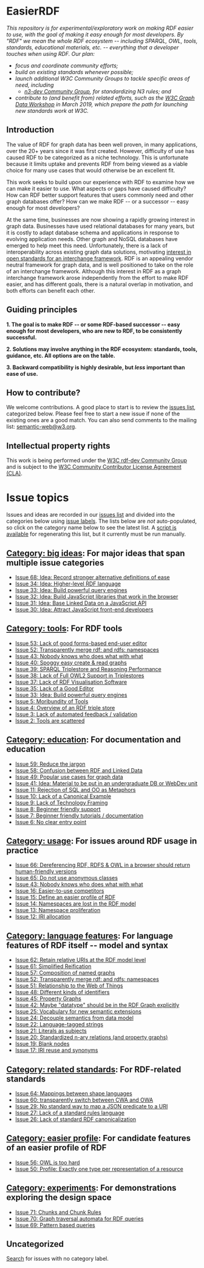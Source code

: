# EasierRDF

_This repository is for experimental/exploratory work on making RDF easier to use, with the goal of making it easy enough for most developers.  By "RDF" we mean the whole RDF ecosystem -- including SPARQL, OWL, tools, standards, educational materials, etc. -- everything that a developer touches when using RDF.  Our plan:_
* _focus and coordinate community efforts;_
* _build on existing standards whenever possible;_
* _launch additional W3C Community Groups to tackle specific areas of need, including_
  * _[n3-dev Community Group](https://www.w3.org/community/n3-dev/), for standardizing N3 rules; and_
* _contribute to (and benefit from) related efforts, such as the [W3C Graph Data Workshop](https://www.w3.org/Data/events/data-ws-2019/cfp.html) in March 2019, which prepare the path for launching new standards work at W3C._

## Introduction

The value of RDF for graph data has been well proven, in many applications, over the 20+ years since it was first created.  However, difficulty of use has caused RDF to be categorized as a niche technology. This is unfortunate because it limits uptake and prevents RDF from being viewed as a viable choice for many use cases that would otherwise be an excellent fit.

This work seeks to build upon our experience with RDF to examine how we can make it easier to use.  What aspects or gaps have caused difficulty?    How can RDF better support features that users commonly need and other graph databases offer?  How can we make RDF -- or a successor -- easy enough for most developers?

At the same time, businesses are now showing a rapidly growing interest in graph data.  Businesses have used relational databases for many years, but it is costly to adapt database schema and applications in response to evolving application needs.  Other graph and NoSQL databases have emerged to help meet this need.  Unfortunately, there is a lack of interoperability across existing graph data solutions, motivating [interest in open standards for an interchange framework](https://www.w3.org/Data/events/data-ws-2019/cfp.html).  RDF is an appealing vendor neutral framework for graph data, and is well positioned to take on the role of an interchange framework.  Although this interest in RDF as a graph interchange framework arose independently from the effort to make RDF easier, and has different goals, there is a natural overlap in motivation, and both efforts can benefit each other.

## Guiding principles

**1. The goal is to make RDF -- or some RDF-based successor -- easy enough for most developers, who are new to RDF, to be consistently successful.**

**2. Solutions may involve anything in the RDF ecosystem: standards, tools, guidance, etc.  All options are on the table.**

**3. Backward compatibility is highly desirable, but *less* important than ease of use.**

## How to contribute?

We welcome contributions. A good place to start is to review the [issues list](https://github.com/w3c/EasierRDF/issues), categorized below. Please feel free to start a new issue if none of the existing ones are a good match. You can also send comments to the mailing list: [semantic-web@w3.org](https://lists.w3.org/Archives/Public/semantic-web/).

## Intellectual property rights

This work is being performed under the [W3C rdf-dev Community Group](https://www.w3.org/community/rdf-dev/) and is subject to the [W3C Community Contributor License Agreement (CLA)](https://www.w3.org/community/about/agreements/cla/).

# Issue topics

Issues and ideas are recorded in our [issues list](https://github.com/w3c/EasierRDF/issues) and divided into the categories below using [issue labels](https://github.com/w3c/EasierRDF/labels).  The lists below are *not* auto-populated, so click on the category name below to see the latest list.  A [script is available](https://github.com/w3c/EasierRDF/blob/master/src/GetEasierRdfIssuesByCategory.py) for regenerating this list, but it currently must be run manually.

## [Category: big ideas](https://github.com/w3c/EasierRDF/labels/Category%3A%20big%20ideas): For major ideas that span multiple issue categories
<!-- BEGIN_DO_NOT_EDIT! Category: big ideas -->
* [Issue 68: Idea: Record stronger alternative definitions of ease](https://github.com/w3c/EasierRDF/issues/68)
* [Issue 34: Idea: Higher-level RDF language](https://github.com/w3c/EasierRDF/issues/34)
* [Issue 33: Idea: Build powerful query engines](https://github.com/w3c/EasierRDF/issues/33)
* [Issue 32: Idea: Build JavaScript libraries that work in the browser](https://github.com/w3c/EasierRDF/issues/32)
* [Issue 31: Idea: Base Linked Data on a JavaScript API](https://github.com/w3c/EasierRDF/issues/31)
* [Issue 30: Idea: Attract JavaScript front-end developers](https://github.com/w3c/EasierRDF/issues/30)
<!-- END_DO_NOT_EDIT! Category: big ideas -->

## [Category: tools](https://github.com/w3c/EasierRDF/labels/Category%3A%20tools): For RDF tools
<!-- BEGIN_DO_NOT_EDIT! Category: tools -->
* [Issue 53: Lack of good forms-based end-user editor](https://github.com/w3c/EasierRDF/issues/53)
* [Issue 52: Transparently merge rdf: and rdfs: namespaces](https://github.com/w3c/EasierRDF/issues/52)
* [Issue 43: Nobody knows who does what with what](https://github.com/w3c/EasierRDF/issues/43)
* [Issue 40: Spoggy easy create & read graphs](https://github.com/w3c/EasierRDF/issues/40)
* [Issue 39: SPARQL Triplestore and Reasoning Performance](https://github.com/w3c/EasierRDF/issues/39)
* [Issue 38: Lack of Full OWL2 Support in Triplestores](https://github.com/w3c/EasierRDF/issues/38)
* [Issue 37: Lack of RDF Visualisation Software](https://github.com/w3c/EasierRDF/issues/37)
* [Issue 35: Lack of a Good Editor](https://github.com/w3c/EasierRDF/issues/35)
* [Issue 33: Idea: Build powerful query engines](https://github.com/w3c/EasierRDF/issues/33)
* [Issue 5: Moribundity of Tools](https://github.com/w3c/EasierRDF/issues/5)
* [Issue 4: Overview of an RDF triple store](https://github.com/w3c/EasierRDF/issues/4)
* [Issue 3: Lack of automated feedback / validation](https://github.com/w3c/EasierRDF/issues/3)
* [Issue 2: Tools are scattered](https://github.com/w3c/EasierRDF/issues/2)
<!-- END_DO_NOT_EDIT! Category: tools -->

## [Category: education](https://github.com/w3c/EasierRDF/labels/Category%3A%20education): For documentation and education
<!-- BEGIN_DO_NOT_EDIT! Category: education -->
* [Issue 59: Reduce the jargon](https://github.com/w3c/EasierRDF/issues/59)
* [Issue 58: Confusion between RDF and Linked Data](https://github.com/w3c/EasierRDF/issues/58)
* [Issue 49: Popular use cases for graph data](https://github.com/w3c/EasierRDF/issues/49)
* [Issue 41: Idea: Material to be put in an undergraduate DB or WebDev unit](https://github.com/w3c/EasierRDF/issues/41)
* [Issue 11: Rejection of SQL and OO as Metaphors](https://github.com/w3c/EasierRDF/issues/11)
* [Issue 10: Lack of a Canonical Example](https://github.com/w3c/EasierRDF/issues/10)
* [Issue 9: Lack of Technology Framing](https://github.com/w3c/EasierRDF/issues/9)
* [Issue 8: Beginner friendly support](https://github.com/w3c/EasierRDF/issues/8)
* [Issue 7: Beginner friendly tutorials / documentation](https://github.com/w3c/EasierRDF/issues/7)
* [Issue 6: No clear entry point](https://github.com/w3c/EasierRDF/issues/6)
<!-- END_DO_NOT_EDIT! Category: education -->

## [Category: usage](https://github.com/w3c/EasierRDF/labels/Category%3A%20usage): For issues around RDF usage in practice
<!-- BEGIN_DO_NOT_EDIT! Category: usage -->
* [Issue 66: Dereferencing RDF, RDFS & OWL in a browser should return human-friendly versions](https://github.com/w3c/EasierRDF/issues/66)
* [Issue 65: Do not use anonymous classes](https://github.com/w3c/EasierRDF/issues/65)
* [Issue 43: Nobody knows who does what with what](https://github.com/w3c/EasierRDF/issues/43)
* [Issue 16: Easier-to-use competitors](https://github.com/w3c/EasierRDF/issues/16)
* [Issue 15: Define an easier profile of RDF](https://github.com/w3c/EasierRDF/issues/15)
* [Issue 14: Namespaces are lost in the RDF model](https://github.com/w3c/EasierRDF/issues/14)
* [Issue 13: Namespace proliferation](https://github.com/w3c/EasierRDF/issues/13)
* [Issue 12: IRI allocation](https://github.com/w3c/EasierRDF/issues/12)
<!-- END_DO_NOT_EDIT! Category: usage -->

## [Category: language features](https://github.com/w3c/EasierRDF/labels/Category%3A%20language%20features): For language features of RDF itself -- model and syntax
<!-- BEGIN_DO_NOT_EDIT! Category: language features -->
* [Issue 62: Retain relative URIs at the RDF model level](https://github.com/w3c/EasierRDF/issues/62)
* [Issue 61: Simplified Reification](https://github.com/w3c/EasierRDF/issues/61)
* [Issue 57: Composition of named graphs](https://github.com/w3c/EasierRDF/issues/57)
* [Issue 52: Transparently merge rdf: and rdfs: namespaces](https://github.com/w3c/EasierRDF/issues/52)
* [Issue 51: Relationship to the Web of Things](https://github.com/w3c/EasierRDF/issues/51)
* [Issue 48: Different kinds of identifiers](https://github.com/w3c/EasierRDF/issues/48)
* [Issue 45: Property Graphs](https://github.com/w3c/EasierRDF/issues/45)
* [Issue 42: Maybe "datatype" should be in the RDF Graph explicitly](https://github.com/w3c/EasierRDF/issues/42)
* [Issue 25: Vocabulary for new semantic extensions](https://github.com/w3c/EasierRDF/issues/25)
* [Issue 24: Decouple semantics from data model](https://github.com/w3c/EasierRDF/issues/24)
* [Issue 22: Language-tagged strings](https://github.com/w3c/EasierRDF/issues/22)
* [Issue 21: Literals as subjects](https://github.com/w3c/EasierRDF/issues/21)
* [Issue 20: Standardized n-ary relations (and property graphs)](https://github.com/w3c/EasierRDF/issues/20)
* [Issue 19: Blank nodes](https://github.com/w3c/EasierRDF/issues/19)
* [Issue 17: IRI reuse and synonyms](https://github.com/w3c/EasierRDF/issues/17)
<!-- END_DO_NOT_EDIT! Category: language features -->

## [Category: related standards](https://github.com/w3c/EasierRDF/labels/Category%3A%20related%20standards): For RDF-related standards
<!-- BEGIN_DO_NOT_EDIT! Category: related standards -->
* [Issue 64: Mappings between shape languages](https://github.com/w3c/EasierRDF/issues/64)
* [Issue 60: transparently switch between CWA and OWA](https://github.com/w3c/EasierRDF/issues/60)
* [Issue 29: No standard way to map a JSON predicate to a URI](https://github.com/w3c/EasierRDF/issues/29)
* [Issue 27: Lack of a standard rules language](https://github.com/w3c/EasierRDF/issues/27)
* [Issue 26: Lack of standard RDF canonicalization](https://github.com/w3c/EasierRDF/issues/26)
<!-- END_DO_NOT_EDIT! Category: related standards -->


## [Category: easier profile](https://github.com/w3c/EasierRDF/labels/Category%3A%20easier%20profile): For candidate features of an easier profile of RDF
<!-- BEGIN_DO_NOT_EDIT! Category: easier profile -->
* [Issue 56: OWL is too hard](https://github.com/w3c/EasierRDF/issues/56)
* [Issue 50: Profile: Exactly one type per representation of a resource](https://github.com/w3c/EasierRDF/issues/50)
<!-- END_DO_NOT_EDIT! Category: easier profile -->


## [Category: experiments](https://github.com/w3c/EasierRDF/labels/Category%3A%20experiments): For demonstrations exploring the design space
<!-- BEGIN_DO_NOT_EDIT! Category: experiments -->
* [Issue 71: Chunks and Chunk Rules](https://github.com/w3c/EasierRDF/issues/71)
* [Issue 70: Graph traversal automata for RDF queries](https://github.com/w3c/EasierRDF/issues/70)
* [Issue 69: Pattern based queries](https://github.com/w3c/EasierRDF/issues/69)
<!-- END_DO_NOT_EDIT! Category: experiments -->

## Uncategorized
[Search](https://github.com/w3c/EasierRDF/issues?utf8=%E2%9C%93&q=is%3Aissue+is%3Aopen+no%3Alabel) for issues with no category label.

